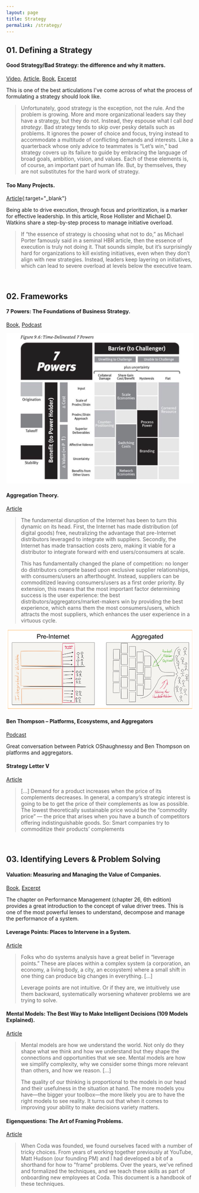 ```yaml
---
layout: page
title: Strategy
permalink: /strategy/
---
```


## 01. Defining a Strategy

#### Good Strategy/Bad Strategy: the difference and why it matters.

[Video](https://www.youtube.com/watch?v=UZrTl16hZdk), [Article](https://www.mckinsey.com/business-functions/strategy-and-corporate-finance/our-insights/the-perils-of-bad-strategy), [Book](http://goodbadstrategy.com), [Excerpt](http://goodbadstrategy.com/wp-content/downloads/GoodStrategyBadStrategy_Preview.pdf) 

This is one of the best articulations I've come across of what the process of formulating a strategy should look like.

> Unfortunately, good strategy is the exception, not the rule. And the problem is growing. More and more organizational leaders say they have a strategy, but they do not. Instead, they espouse what I call *bad strategy*. Bad strategy tends to skip over pesky details such as problems. It ignores the power of choice and focus, trying instead to accommodate a multitude of conflicting demands and interests. Like a quarterback whose only advice to teammates is “Let’s win,” bad strategy covers up its failure to guide by embracing the language of broad goals, ambition, vision, and values. Each of these elements is, of course, an important part of human life. But, by themselves, they are not substitutes for the hard work of strategy.

#### Too Many Projects.

[Article](https://hbr.org/2018/09/too-many-projects){:target="_blank"}

Being able to drive execution, through focus and prioritization, is a marker for effective leadership. In this article, Rose Hollister and Michael D. Watkins share a step-by-step process to manage initiative overload. 

> If “the essence of strategy is choosing what not to do,” as Michael Porter famously said in a seminal HBR article, then the essence of execution is truly not doing it. That sounds simple, but it’s surprisingly hard for organizations to kill existing initiatives, even when they don’t align with new strategies. Instead, leaders keep layering on initiatives, which can lead to severe overload at levels below the executive team.

&nbsp;
## 02. Frameworks

#### 7 Powers: The Foundations of Business Strategy.

[Book](https://www.amazon.com/7-Powers-Foundations-Business-Strategy/dp/0998116319), [Podcast](http://investorfieldguide.com/helmer/)

![7 Powers](/assets/images/7Powers.jpg)

#### Aggregation Theory.

[Article](https://stratechery.com/aggregation-theory/)

> The fundamental disruption of the Internet has been to turn this dynamic on its head. First, the Internet has made distribution (of digital goods) free, neutralizing the advantage that pre-Internet distributors leveraged to integrate with suppliers. Secondly, the Internet has made transaction costs zero, making it viable for a distributor to integrate forward with end users/consumers at scale.
>
> This has fundamentally changed the plane of competition: no longer do distributors compete based upon exclusive supplier relationships, with consumers/users an afterthought. Instead, suppliers can be commoditized leaving consumers/users as a first order priority. By extension, this means that the most important factor determining success is the user experience: the best distributors/aggregators/market-makers win by providing the best experience, which earns them the most consumers/users, which attracts the most suppliers, which enhances the user experience in a virtuous cycle.

![Aggregation Theory](/assets/images/AggregationTheory.png)

#### Ben Thompson – Platforms, Ecosystems, and Aggregators

[Podcast](http://investorfieldguide.com/thompson/)

Great conversation between Patrick OShaughnessy and Ben Thompson on platforms and aggregators. 

#### Strategy Letter V

[Article](https://www.joelonsoftware.com/2002/06/12/strategy-letter-v/)

> [...] Demand for a product increases when the price of its complements decreases. In general, a company’s strategic interest is going to be to get the price of their complements as low as possible. The lowest theoretically sustainable price would be the “commodity price” — the price that arises when you have a bunch of competitors offering indistinguishable goods. So: Smart companies try to commoditize their products’ complements

&nbsp;
## 03. Identifying Levers & Problem Solving

#### Valuation: Measuring and Managing the Value of Companies.

[Book](https://www.amazon.com/Valuation-Measuring-Managing-Companies-Finance/dp/1119610885/), [Excerpt](https://www.mckinsey.com/business-functions/strategy-and-corporate-finance/our-insights/what-is-value-based-management)

The chapter on Performance Management (chapter 26, 6th edition) provides a great introduction to the concept of value driver trees. This is one of the most powerful lenses to understand, decompose and manage the performance of a system.

#### Leverage Points: Places to Intervene in a System.

[Article](http://donellameadows.org/archives/leverage-points-places-to-intervene-in-a-system/)

> Folks who do systems analysis have a great belief in “leverage points.” These are places within a complex system (a corporation, an economy, a living body, a city, an ecosystem) where a small shift in one thing can produce big changes in everything. […]
>
> Leverage points are not intuitive. Or if they are, we intuitively use them backward, systematically worsening whatever problems we are trying to solve.

#### Mental Models: The Best Way to Make Intelligent Decisions (109 Models Explained).

[Article](https://fs.blog/mental-models/)

> Mental models are how we understand the world. Not only do they shape what we think and how we understand but they shape the connections and opportunities that we see. Mental models are how we simplify complexity, why we consider some things more relevant than others, and how we reason. [...]
>
> The quality of our thinking is proportional to the models in our head and their usefulness in the situation at hand. The more models you have—the bigger your toolbox—the more likely you are to have the right models to see reality. It turns out that when it comes to improving your ability to make decisions variety matters.

#### Eigenquestions: The Art of Framing Problems.

[Article](https://coda.io/@shishir/eigenquestions-the-art-of-framing-problems)

> When Coda was founded, we found ourselves faced with a number of tricky choices. From years of working together previously at YouTube, Matt Hudson (our founding PM) and I had developed a bit of a shorthand for how to "frame" problems. Over the years, we've refined and formalized the techniques, and we teach these skills as part of onboarding new employees at Coda. This document is a handbook of these techniques.